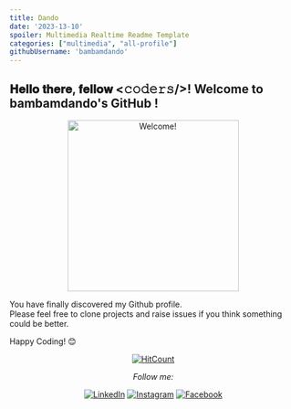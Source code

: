 ```yaml
---
title: Dando
date: '2023-13-10'
spoiler: Multimedia Realtime Readme Template
categories: ["multimedia", "all-profile"]
githubUsername: 'bambamdando'
---
```


<h2> 𝐇𝐞𝐥𝐥𝐨 𝐭𝐡𝐞𝐫𝐞, 𝐟𝐞𝐥𝐥𝐨𝐰 <𝚌𝚘𝚍𝚎𝚛𝚜/>! Welcome to bambamdando's GitHub ! </h2>

<div align="center" width="50">

<img src="https://i.imgur.com/dTYwdG1.gif" alt="Welcome!" width="300"/>

</div>

You have finally discovered my Github profile. <br>
Please feel free to clone projects and raise issues if you think something could be better.

Happy Coding! 😊

<div align="center">

[![HitCount](http://hits.dwyl.com/ABSphreak/ABSphreak.svg)](http://hits.dwyl.com/ABSphreak/ABSphreak)

<i>Follow me:</i><br>

<a href="https://www.linkedin.com/in/daniel-vasilev-46996b162/" target="_blank"><img src="https://img.shields.io/badge/LinkedIn-%230077B5.svg?&style=flat-square&logo=linkedin&logoColor=white" alt="LinkedIn"></a>
<a href="https://www.instagram.com/bambamdando/" target="_blank"><img src="https://img.shields.io/badge/Instagram-%23E4405F.svg?&style=flat-square&logo=instagram&logoColor=white" alt="Instagram"></a>
<a href="https://www.facebook.com/DanailDU/" target="_blank"><img src="https://img.shields.io/badge/Facebook-%231877F2.svg?&style=flat-square&logo=facebook&logoColor=white" alt="Facebook"></a>

</div>
